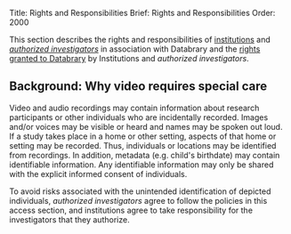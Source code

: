 Title: Rights and Responsibilities
Brief: Rights and Responsibilities
Order: 2000

This section describes the rights and responsibilities of [institutions](|filename|responsibilities/institutions.md) and [*authorized investigators*](|filename|responsibilities/investigators.md) in association with Databrary and the [rights granted to Databrary](|filename|responsibilities/rights-granted.md) by Institutions and *authorized investigators*.
		
## Background: Why video requires special care

Video and audio recordings may contain information about research participants or other individuals who are incidentally recorded.
Images and/or voices may be visible or heard and names may be spoken out loud.
If a study takes place in a home or other setting, aspects of that home or setting may be recorded.
Thus, individuals or locations may be identified from recordings. In addition, metadata (e.g. child's birthdate) may contain identifiable information. Any identifiable information may only be shared with the explicit informed consent of individuals.

To avoid risks associated with the unintended identification of depicted individuals, *authorized investigators* agree to follow the policies in this access section, and institutions agree to take responsibility for the  investigators that they authorize.
